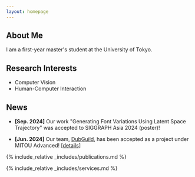 ```yaml
---
layout: homepage
---
```


## About Me

I am a first-year master's student at the University of Tokyo.

## Research Interests

- Computer Vision
- Human-Computer Interaction

## News

- **[Sep. 2024]** Our work "Generating Font Variations Using Latent Space Trajectory" was accepted to SIGGRAPH Asia 2024 (poster)!

- **[Jun. 2024]** Our team, [DubGuild](https://dubguild.com/), has been accepted as a project under MITOU Advanced! [[details](https://www.ipa.go.jp/jinzai/mitou/advanced/2024/gaiyou-mr-1.html)]

{% include_relative _includes/publications.md %}

{% include_relative _includes/services.md %}
